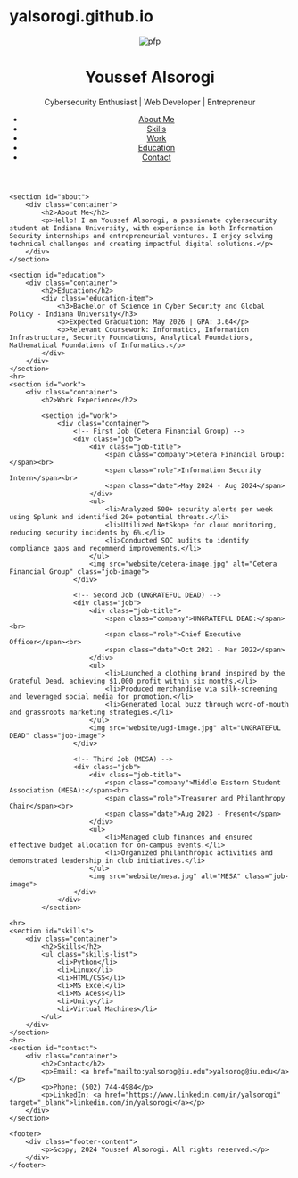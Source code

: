 # yalsorogi.github.io

<!DOCTYPE html>
<html lang="en">
<head>
    <meta charset="UTF-8">
    <meta name="viewport" content="width=device-width, initial-scale=1.0">
    <meta http-equiv="X-UA-Compatible" content="ie=edge">
    <title>Portfolio - Youssef Alsorogi</title>
    <link rel="stylesheet" href="styles.css">
</head>
<body>
    <header>
        <div class="container">
            <div class="header-content">
                <img src="website/pfp.jpg" alt="pfp" class="profile-pic">
                <div class="header-text">
                    <h1>Youssef Alsorogi</h1>
                    <p>Cybersecurity Enthusiast | Web Developer | Entrepreneur</p>
                </div>
            </div>
            <nav>
                <ul>
                <li><a href="#about" class="nav-button">About Me</a></li>
                <li><a href="#skills" class="nav-button">Skills</a></li>
                <li><a href="#work" class="nav-button">Work</a></li>
                <li><a href="#education" class="nav-button">Education</a></li>
                <li><a href="#contact" class="nav-button">Contact</a></li>
                </ul>
            </nav>
        </div>
    </header>
        

    <section id="about">
        <div class="container">
            <h2>About Me</h2>
            <p>Hello! I am Youssef Alsorogi, a passionate cybersecurity student at Indiana University, with experience in both Information Security internships and entrepreneurial ventures. I enjoy solving technical challenges and creating impactful digital solutions.</p>
        </div>
    </section>
    
    <section id="education">
        <div class="container">
            <h2>Education</h2>
            <div class="education-item">
                <h3>Bachelor of Science in Cyber Security and Global Policy - Indiana University</h3>
                <p>Expected Graduation: May 2026 | GPA: 3.64</p>
                <p>Relevant Coursework: Informatics, Information Infrastructure, Security Foundations, Analytical Foundations, Mathematical Foundations of Informatics.</p>
            </div>
        </div>
    </section>    
    <hr> 
    <section id="work">
        <div class="container">
            <h2>Work Experience</h2>
            
            <section id="work">
                <div class="container">
                    <!-- First Job (Cetera Financial Group) -->
                    <div class="job">
                        <div class="job-title">
                            <span class="company">Cetera Financial Group:</span><br>
                            <span class="role">Information Security Intern</span><br>
                            <span class="date">May 2024 - Aug 2024</span>
                        </div>
                        <ul>
                            <li>Analyzed 500+ security alerts per week using Splunk and identified 20+ potential threats.</li>
                            <li>Utilized NetSkope for cloud monitoring, reducing security incidents by 6%.</li>
                            <li>Conducted SOC audits to identify compliance gaps and recommend improvements.</li>
                        </ul>
                        <img src="website/cetera-image.jpg" alt="Cetera Financial Group" class="job-image">
                    </div>
            
                    <!-- Second Job (UNGRATEFUL DEAD) -->
                    <div class="job">
                        <div class="job-title">
                            <span class="company">UNGRATEFUL DEAD:</span><br>
                            <span class="role">Chief Executive Officer</span><br>
                            <span class="date">Oct 2021 - Mar 2022</span>
                        </div>
                        <ul>
                            <li>Launched a clothing brand inspired by the Grateful Dead, achieving $1,000 profit within six months.</li>
                            <li>Produced merchandise via silk-screening and leveraged social media for promotion.</li>
                            <li>Generated local buzz through word-of-mouth and grassroots marketing strategies.</li>
                        </ul>
                        <img src="website/ugd-image.jpg" alt="UNGRATEFUL DEAD" class="job-image">
                    </div>
            
                    <!-- Third Job (MESA) -->
                    <div class="job">
                        <div class="job-title">
                            <span class="company">Middle Eastern Student Association (MESA):</span><br>
                            <span class="role">Treasurer and Philanthropy Chair</span><br>
                            <span class="date">Aug 2023 - Present</span>
                        </div>
                        <ul>
                            <li>Managed club finances and ensured effective budget allocation for on-campus events.</li>
                            <li>Organized philanthropic activities and demonstrated leadership in club initiatives.</li>
                        </ul>
                        <img src="website/mesa.jpg" alt="MESA" class="job-image">
                    </div>
                </div>
            </section>
            
    <hr> 
    <section id="skills">
        <div class="container">
            <h2>Skills</h2>
            <ul class="skills-list">
                <li>Python</li>
                <li>Linux</li>
                <li>HTML/CSS</li>
                <li>MS Excel</li>
                <li>MS Acess</li>
                <li>Unity</li>
                <li>Virtual Machines</li>
            </ul>
        </div>
    </section>
    <hr> 
    <section id="contact">
        <div class="container">
            <h2>Contact</h2>
            <p>Email: <a href="mailto:yalsorog@iu.edu">yalsorog@iu.edu</a></p>
            <p>Phone: (502) 744-4984</p>
            <p>LinkedIn: <a href="https://www.linkedin.com/in/yalsorogi" target="_blank">linkedin.com/in/yalsorogi</a></p>
        </div>
    </section>

    <footer>
        <div class="footer-content">
            <p>&copy; 2024 Youssef Alsorogi. All rights reserved.</p>
        </div>
    </footer>
</body>
</html>




